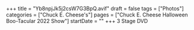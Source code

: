 +++
title = "Yb8npjJk5j2csW7G3BpQ.avif"
draft = false
tags = ["Photos"]
categories = ["Chuck E. Cheese's"]
pages = ["Chuck E. Cheese Halloween Boo-Tacular 2022 Show"]
startDate = ""
+++
3 Stage DVD
